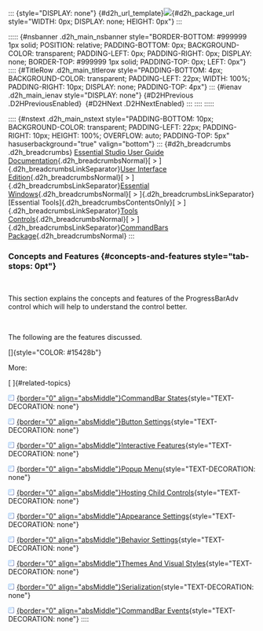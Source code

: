 ::: {style="DISPLAY: none"}
[](ms-xhelp:///?Id=d2h_url_template){#d2h_url_template}![](!package_url!){#d2h_package_url style="WIDTH: 0px; DISPLAY: none; HEIGHT: 0px"}
:::

::::: {#nsbanner .d2h_main_nsbanner style="BORDER-BOTTOM: #999999 1px solid; POSITION: relative; PADDING-BOTTOM: 0px; BACKGROUND-COLOR: transparent; PADDING-LEFT: 0px; PADDING-RIGHT: 0px; DISPLAY: none; BORDER-TOP: #999999 1px solid; PADDING-TOP: 0px; LEFT: 0px"}
:::: {#TitleRow .d2h_main_titlerow style="PADDING-BOTTOM: 4px; BACKGROUND-COLOR: transparent; PADDING-LEFT: 22px; WIDTH: 100%; PADDING-RIGHT: 10px; DISPLAY: none; PADDING-TOP: 4px"}
::: {#ienav .d2h_main_ienav style="DISPLAY: none"}
[](ms-xhelp:///?Id=c1636237-7c6a-4421-a6f1-7fd9f22af71f){#D2HPrevious .D2HPreviousEnabled}  [](ms-xhelp:///?Id=f58b32dc-d3e0-4c08-97f1-82bdb1c97ef7){#D2HNext .D2HNextEnabled}
:::
::::
:::::

:::: {#nstext .d2h_main_nstext style="PADDING-BOTTOM: 10px; BACKGROUND-COLOR: transparent; PADDING-LEFT: 22px; PADDING-RIGHT: 10px; HEIGHT: 100%; OVERFLOW: auto; PADDING-TOP: 5px" hasuserbackground="true" valign="bottom"}
::: {#d2h_breadcrumbs .d2h_breadcrumbs}
[Essential Studio User Guide Documentation](ms-xhelp:///?Id=12457748-09e3-4d74-a240-8e049cedf030){.d2h_breadcrumbsNormal}[ \> ]{.d2h_breadcrumbsLinkSeparator}[User Interface Edition](ms-xhelp:///?Id=c29296b7-531c-413b-a0ec-488ca1f7f669){.d2h_breadcrumbsNormal}[ \> ]{.d2h_breadcrumbsLinkSeparator}[Essential Windows](ms-xhelp:///?Id=e60759d8-47a4-4570-9d7a-16a68d63f2ea){.d2h_breadcrumbsNormal}[ \> ]{.d2h_breadcrumbsLinkSeparator}[Essential Tools]{.d2h_breadcrumbsContentsOnly}[ \> ]{.d2h_breadcrumbsLinkSeparator}[Tools Controls](ms-xhelp:///?Id=13c3c4f4-9d16-4b69-93f2-7e98eec67452){.d2h_breadcrumbsNormal}[ \> ]{.d2h_breadcrumbsLinkSeparator}[CommandBars Package](ms-xhelp:///?Id=be35a8f4-f0aa-4623-9697-6031ba39b50e){.d2h_breadcrumbsNormal}
:::

### Concepts and Features {#concepts-and-features style="tab-stops: 0pt"}

 

This section explains the concepts and features of the ProgressBarAdv control which will help to understand the control better.

 

The following are the features discussed.

[]{style="COLOR: #15428b"} 

More:

[ ]{#related-topics}

[![](button.gif){border="0" align="absMiddle"}CommandBar States](ms-xhelp:///?Id=905f34c9-638f-4a53-8a75-2b924e4c8834){style="TEXT-DECORATION: none"}

[![](button.gif){border="0" align="absMiddle"}Button Settings](ms-xhelp:///?Id=efb2eee4-c3e1-4fb1-9394-616adb210a16){style="TEXT-DECORATION: none"}

[![](button.gif){border="0" align="absMiddle"}Interactive Features](ms-xhelp:///?Id=007d7889-15ab-495c-a44b-ccc64c5772c0){style="TEXT-DECORATION: none"}

[![](button.gif){border="0" align="absMiddle"}Popup Menu](ms-xhelp:///?Id=e21c2599-4d07-4a11-8678-39f4b61f477c){style="TEXT-DECORATION: none"}

[![](button.gif){border="0" align="absMiddle"}Hosting Child Controls](ms-xhelp:///?Id=90408b07-00b5-48fa-b3bc-2f22cf908653){style="TEXT-DECORATION: none"}

[![](button.gif){border="0" align="absMiddle"}Appearance Settings](ms-xhelp:///?Id=e8670a49-525c-4a97-9b65-2733a5f827ae){style="TEXT-DECORATION: none"}

[![](button.gif){border="0" align="absMiddle"}Behavior Settings](ms-xhelp:///?Id=f867144e-ace0-4d3d-ba77-6df3131e4b59){style="TEXT-DECORATION: none"}

[![](button.gif){border="0" align="absMiddle"}Themes And Visual Styles](ms-xhelp:///?Id=5a6cc7ce-75e9-4574-aa62-e9efa99adfa3){style="TEXT-DECORATION: none"}

[![](button.gif){border="0" align="absMiddle"}Serialization](ms-xhelp:///?Id=ad90499a-361a-44c1-af70-8e00e419969f){style="TEXT-DECORATION: none"}

[![](button.gif){border="0" align="absMiddle"}CommandBar Events](ms-xhelp:///?Id=04db3fe0-4f8c-401f-ad79-ea5e31e7c8a1){style="TEXT-DECORATION: none"}
::::
